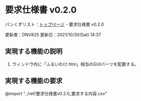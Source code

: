 # 要求仕様書 v0.2.0

パンくずリスト：[トップページ](../index.html) - 要求仕様書 v0.2.0

更新者：DNV825
更新日：2021/10/30(Sat) 14:37

## 実現する機能の説明

1. ウィンドウ内に「ふるいわけ.htm」相当のGUIパーツを配置する。

## 実現する機能の要求

@import "../ref/要求仕様書v0.2.0_要求する内容.csv"
